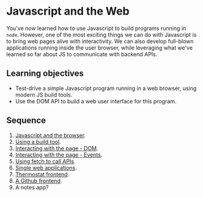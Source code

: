 # Javascript and the Web

You've now learned how to use Javascript to build programs running in `node`. However, one of the most exciting things we can do with Javascript is to bring web pages alive with interactivity. We can also develop full-blown applications running inside the user browser, while leveraging what we've learned so far about JS to communicate with backend APIs.

## Learning objectives

* Test-drive a simple Javascript program running in a web browser, using modern JS build tools.
* Use the DOM API to build a web user interface for this program.

## Sequence

1. [Javascript and the browser](./contents/1-javascript-browser.md).
2. [Using a build tool](./contents/2-build-tool.md).
3. [Interacting with the page - DOM](./contents/3-interacting-with-the-page.md).
4. [Interacting with the page - Events](./contents/4-user-interaction.md).
5. [Using fetch to call APIs](./contents/5-using-fetch.md).
6. [Single web applications](./contents/6-single-page-apps.md).
7. [Thermostat frontend](./contents/7-thermostat-frontend.md).
8. [A Github frontend](./contents/8-github-frontend.md).
9. A notes app? 
